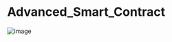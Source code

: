 # Advanced_Smart_Contract
![image](https://github.com/anis-vahora/Advanced_Smart_Contract/assets/58881736/01829b00-d646-4cec-9bf4-28ff3f1cbafe)
